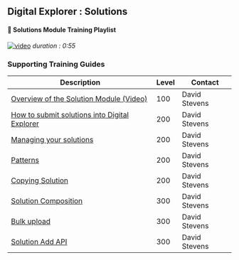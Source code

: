 ## Digital Explorer : Solutions

#### :movie_camera: Solutions Module Training Playlist

[![video](images/videoThumbnail.png)](https://dxc.mediaplatform.com/#!/video/1837/Digital+Explorer+Solutions+Module+Overview)
_duration : 0:55_


### Supporting Training Guides

|Description|Level|Contact|
|---|---|---|
| [Overview of the Solution Module (Video)](https://dxc.mediaplatform.com/#!/video/1837/Digital+Explorer+Solutions+Module+Overview)|100|David Stevens|
| [How to submit solutions into Digital Explorer](SubmittingSolutions/readme.md) |200|David Stevens|
| [Managing your solutions](ManageSolutions/readme.md) |200|David Stevens|
| [Patterns](Patterns/readme.md) | 200 | David Stevens|
| [Copying Solution](CopySolution/readme.md) |200|David Stevens
| [Solution Composition](Composition/readme.md) |300|David Stevens
| [Bulk upload](bulkUpload/readme.md) |300|David Stevens
| [Solution Add API](SolutionAPI/readme.md)|300|David Stevens